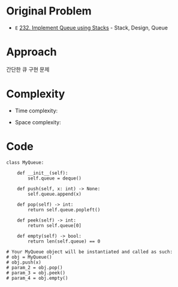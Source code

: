 # Original Problem
<!-- Describe your first thoughts on how to solve this problem. -->
* `E` [232. Implement Queue using Stacks](https://leetcode.com/problems/implement-queue-using-stacks/description) - Stack, Design, Queue
# Approach
<!-- Describe your approach to solving the problem. -->
간단한 큐 구현 문제 
# Complexity
- Time complexity:
<!-- Add your time complexity here, e.g. $$O(n)$$ -->
- Space complexity:
<!-- Add your space complexity here, e.g. $$O(n)$$ -->

# Code
```python3
class MyQueue:

    def __init__(self):
        self.queue = deque()

    def push(self, x: int) -> None:
        self.queue.append(x)

    def pop(self) -> int:
        return self.queue.popleft()

    def peek(self) -> int:
        return self.queue[0]

    def empty(self) -> bool:
        return len(self.queue) == 0

# Your MyQueue object will be instantiated and called as such:
# obj = MyQueue()
# obj.push(x)
# param_2 = obj.pop()
# param_3 = obj.peek()
# param_4 = obj.empty()
```
